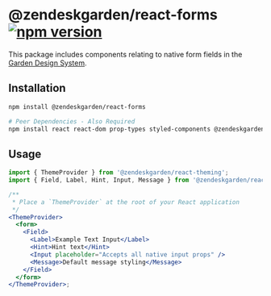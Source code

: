 # @zendeskgarden/react-forms [![npm version][npm version badge]][npm version link]

[npm version badge]: https://flat.badgen.net/npm/v/@zendeskgarden/react-forms
[npm version link]: https://www.npmjs.com/package/@zendeskgarden/react-forms

This package includes components relating to native form fields in the
[Garden Design System](https://zendeskgarden.github.io/).

## Installation

```sh
npm install @zendeskgarden/react-forms

# Peer Dependencies - Also Required
npm install react react-dom prop-types styled-components @zendeskgarden/react-theming
```

## Usage

```jsx static
import { ThemeProvider } from '@zendeskgarden/react-theming';
import { Field, Label, Hint, Input, Message } from '@zendeskgarden/react-forms';

/**
 * Place a `ThemeProvider` at the root of your React application
 */
<ThemeProvider>
  <form>
    <Field>
      <Label>Example Text Input</Label>
      <Hint>Hint text</Hint>
      <Input placeholder="Accepts all native input props" />
      <Message>Default message styling</Message>
    </Field>
  </form>
</ThemeProvider>;
```
